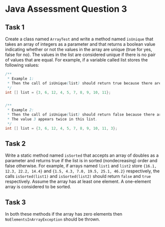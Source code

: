 # Java Assessment Question 3

## Task 1

Create a class named `ArrayTest` and write a method named `isUnique` that takes an array of integers as a parameter and that returns a boolean value indicating whether or not the values in the array are unique (true for yes, false for no). The values in the list are considered unique if there is no pair of values that are equal. For example, if a variable called list stores the following values:

```java
/**
 * Example 1:
 * Then the call of isUnique(list) should return true because there are no duplicated values in this list. 
 */
int [] list = {3, 6, 12, 4, 5, 7, 8, 9, 10, 11};


/**
 * Example 2:
 * Then the call of isUnique(list) should return false because there are two values that are equal. 
 * The value 3 appears twice in this list. 
 */
int [] list = {3, 6, 12, 4, 5, 7, 8, 9, 10, 11, 3};

```

## Task 2

Write a static method named `isSorted` that accepts an array of doubles as a parameter and returns true if the list is in sorted (nondecreasing) order and false otherwise. For example, if arrays named `list1` and `list2` store `{16.1, 12.3, 22.2, 14.4}` and `{1.5, 4.3, 7.0, 19.5, 25.1, 46.2}` respectively, the calls `isSorted(list1)` and `isSorted(list2)` should return `false` and `true` respectively. Assume the array has at least one element. A one-element array is considered to be sorted. 

## Task 3

In both these methods if the array has zero elements then `NoElementsInArrayException` should be thrown.